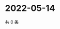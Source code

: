 # 2022-05-14

共 0 条

<!-- BEGIN WEIBO -->
<!-- 最后更新时间 Sat May 14 2022 16:19:47 GMT+0800 (China Standard Time) -->

<!-- END WEIBO -->
